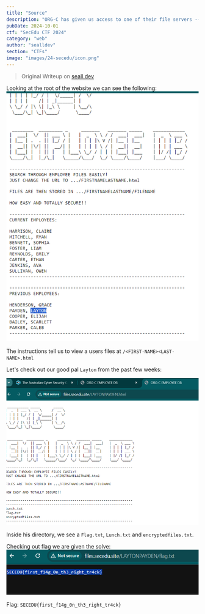 ```yaml
---
title: "Source"
description: "ORG-C has given us access to one of their file servers -- conveniently served over HTTP without authentication. There is no requirement to brute-force infra here, please avoid doing so.\n\n`http://files.secedu.site/`"
pubDate: 2024-10-01
ctf: "SecEdu CTF 2024"
category: "web"
author: "sealldev"
section: "CTFs"
image: "images/24-secedu/icon.png"
---
```


> Original Writeup on [seall.dev](https://seall.dev/posts/seceduweek32024#source)

Looking at the root of the website we can see the following:
![sourceindex.png](images/24-secedu/sourceindex.png)

The instructions tell us to view a users files at `/<FIRST-NAME><LAST-NAME>.html`

Let's check out our good pal `Layton` from the past few weeks:

![sourcelayton.png](images/24-secedu/sourcelayton.png)

Inside his directory, we see a `Flag.txt`, `Lunch.txt` and `encryptedfiles.txt`.

Checking out flag we are given the solve:
![sourcesolve.png](images/24-secedu/sourcesolve.png)

Flag: `SECEDU{first_f14g_0n_th3_right_tr4ck}`